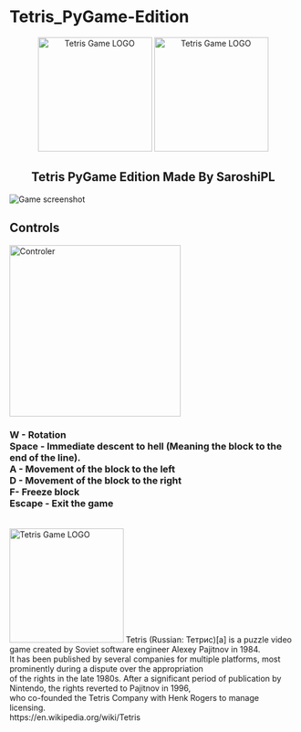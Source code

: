 # Tetris_PyGame-Edition

<p align="center">
  <img  src="https://github.com/SaroshiPL/Tetris_PyGame-Edition/blob/main/resources/icon.png" width="200" title="Tetris Game LOGO">
   <img src="https://avatars.githubusercontent.com/SaroshiPL" width="200" title="Tetris Game LOGO">
</p>
  <h2 align="center">Tetris PyGame Edition Made By SaroshiPL</h2>
<img src="https://github.com/SaroshiPL/Tetris_PyGame-Edition/blob/main/screenshot/gamescreen.png" alt="Game screenshot">

<h2>Controls</h2>
<img src="https://github.com/SaroshiPL/Tetris_PyGame-Edition/blob/main/screenshot/console.png" width="300 "alt="Controler">

<h3>
W - Rotation<br>
Space - Immediate descent to hell (Meaning the block to the end of the line).<br>
A - Movement of the block to the left<br>
D - Movement of the block to the right<br>
F- Freeze block<br>
Escape - Exit the game<br>
</h3>
<br>
<img  src="https://github.com/SaroshiPL/Tetris_PyGame-Edition/blob/main/resources/logo.png" width="200" title="Tetris Game LOGO">
Tetris (Russian: Тетрис)[a] is a puzzle video game created by Soviet software engineer Alexey Pajitnov in 1984. <br>
It has been published by several companies for multiple platforms, most prominently during a dispute over the appropriation  <br>
of the rights in the late 1980s. After a significant period of publication by Nintendo, the rights reverted to Pajitnov in 1996,  <br>
who co-founded the Tetris Company with Henk Rogers to manage licensing.<br>
https://en.wikipedia.org/wiki/Tetris

